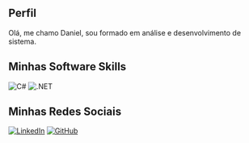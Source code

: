 ## Perfil

Olá, me chamo Daniel,
sou formado em análise e desenvolvimento de sistema.


## Minhas Software Skills
![C#](https://img.shields.io/badge/C%23-239120?style=for-the-badge&logo=c-sharp&logoColor=white)
![.NET](https://img.shields.io/badge/.NET-5C2D91?style=for-the-badge&logo=.net&logoColor=white)


## Minhas Redes Sociais
[![LinkedIn](https://img.shields.io/badge/LinkedIn-0077B5?style=for-the-badge&logo=linkedin&logoColor=white)](https://www.linkedin.com/in/daniel-silva-a65a90140/)
[![GitHub](https://img.shields.io/badge/GitHub-100000?style=for-the-badge&logo=github&logoColor=white)](https://github.com/drebirth)
